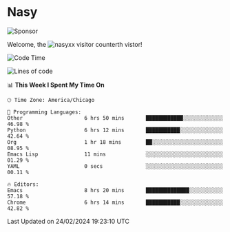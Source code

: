 # Nasy

<!--
<p align="center">
<img height="200" src="https://github-readme-stats.vercel.app/api?username=nasyxx&count_private=true&show_icons=true&theme=dracula&include_all_commits=true"/>
<img height="200" src="https://github-readme-stats.vercel.app/api/top-langs/?username=nasyxx&theme=dracula&hide=html,jupyter+notebook&count_private=true&show_icons=true"/>
</p>

  
----------------
-->

![Sponsor](https://img.shields.io/static/v1.svg?label=Sponsor&message=%E2%9D%A4&logo=GitHub&style=flat&color=pink)
 
Welcome, the ![nasyxx visitor counter](https://count.getloli.com/get/@nasyxx?theme=rule34)th vistor!
 
<!--START_SECTION:waka-->
![Code Time](http://img.shields.io/badge/Code%20Time-4%2C310%20hrs%208%20mins-blue)

![Lines of code](https://img.shields.io/badge/From%20Hello%20World%20I%27ve%20Written-6.3%20million%20lines%20of%20code-blue)

📊 **This Week I Spent My Time On** 

```text
🕑︎ Time Zone: America/Chicago

💬 Programming Languages: 
Other                    6 hrs 50 mins       ████████████░░░░░░░░░░░░░   46.98 % 
Python                   6 hrs 12 mins       ███████████░░░░░░░░░░░░░░   42.64 % 
Org                      1 hr 18 mins        ██░░░░░░░░░░░░░░░░░░░░░░░   08.95 % 
Emacs Lisp               11 mins             ░░░░░░░░░░░░░░░░░░░░░░░░░   01.29 % 
YAML                     0 secs              ░░░░░░░░░░░░░░░░░░░░░░░░░   00.11 % 

🔥 Editors: 
Emacs                    8 hrs 20 mins       ██████████████░░░░░░░░░░░   57.18 % 
Chrome                   6 hrs 14 mins       ███████████░░░░░░░░░░░░░░   42.82 % 
```


 Last Updated on 24/02/2024 19:23:10 UTC
<!--END_SECTION:waka-->

<!-- ![visitors](https://visitor-badge.laobi.icu/badge?page_id=nasyxx.nasyxx) -->
